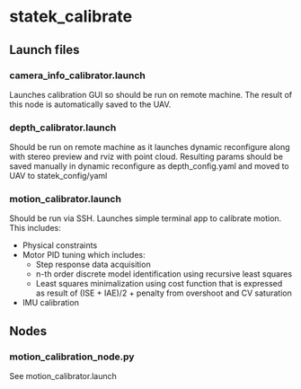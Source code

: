 # statek_calibrate
## Launch files
### camera_info_calibrator.launch
Launches calibration GUI so should be run on remote machine.
The result of this node is automatically saved to the UAV.

### depth_calibrator.launch
Should be run on remote machine as it launches dynamic reconfigure along with stereo preview and rviz with point cloud. 
Resulting params should be saved manually in dynamic reconfigure as depth_config.yaml and moved to UAV to statek_config/yaml

### motion_calibrator.launch
Should be run via SSH.
Launches simple terminal app to calibrate motion. This includes:
* Physical constraints
* Motor PID tuning which includes:
  * Step response data acquisition
  * n-th order discrete model identification using recursive least squares
  * Least squares minimalization using cost function that is expressed as result of (ISE + IAE)/2 + penalty from overshoot and CV saturation
* IMU calibration

## Nodes
### motion_calibration_node.py
See motion_calibrator.launch
